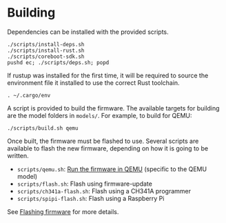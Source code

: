 # Building

Dependencies can be installed with the provided scripts.

```
./scripts/install-deps.sh
./scripts/install-rust.sh
./scripts/coreboot-sdk.sh
pushd ec; ./scripts/deps.sh; popd
```

If rustup was installed for the first time, it will be required to source the
environment file it installed to use the correct Rust toolchain.

```
. ~/.cargo/env
```

A script is provided to build the firmware. The available targets for building
are the model folders in `models/`. For example, to build for QEMU:

```
./scripts/build.sh qemu
```

Once built, the firmware must be flashed to use. Several scripts are available
to flash the new firmware, depending on how it is going to be written.

- `scripts/qemu.sh`: [Run the firmware in QEMU](./debugging.md#using-qemu) (specific to the QEMU model)
- `scripts/flash.sh`: Flash using firmware-update
- `scripts/ch341a-flash.sh`: Flash using a CH341A programmer
- `scripts/spipi-flash.sh`: Flash using a Raspberry Pi

See [Flashing firmware](./flashing.md) for more details.
